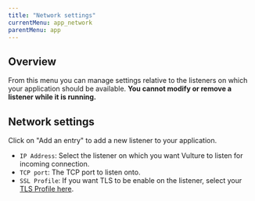 ```yaml
---
title: "Network settings"
currentMenu: app_network
parentMenu: app
---
```


## Overview

From this menu you can manage settings relative to the listeners on which your application should be available.
**You cannot modify or remove a listener while it is running.**

## Network settings

Click on "Add an entry" to add a new listener to your application. <br/>

 - `IP Address`: Select the listener on which you want Vulture to listen for incoming connection.
 - `TCP port`: The TCP port to listen onto.
 - `SSL Profile`: If you want TLS to be enable on the listener, select your [TLS Profile here](/doc/configuration/tls.html).
